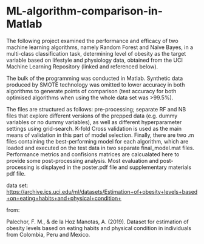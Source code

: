 # ML-algorithm-comparison-in-Matlab

The following project examined the performance and efficacy of two machine learning algorithms, namely Random Forest and Naïve Bayes, in a multi-class classification task, determining level of obesity as the target variable based on lifestyle and physiology data, obtained from the UCI Machine Learning Repository (linked and referenced below).

The bulk of the programming was conducted in Matlab. Synthetic data produced by SMOTE technology was omitted to lower accuracy in both algorithms to generate points of comparison (test accuracy for both optimised algorithms when using the whole data set was >99.5%).

The files are structured as follows: pre-processing; separate RF and NB files that explore different versions of the prepped data (e.g. dummy variables or no dummy variables), as well as different hyperparameter settings using grid-search. K-fold Cross validation is used as the main means of validation in this part of model selection. Finally, there are two .m files containing the best-performing model for each algorithm, which are loaded and executed on the test data in two separate final_model.mat files. Performance metrics and confisions matrices are calcualated here to provide some post-processing analysis. Most evaluation and post-processing is displayed in the poster.pdf file and supplementary materials pdf file.

data set: https://archive.ics.uci.edu/ml/datasets/Estimation+of+obesity+levels+based+on+eating+habits+and+physical+condition+

from:

Palechor, F. M., & de la Hoz Manotas, A. (2019). Dataset for estimation of obesity levels based on eating habits and physical condition in individuals from Colombia, Peru and Mexico.
